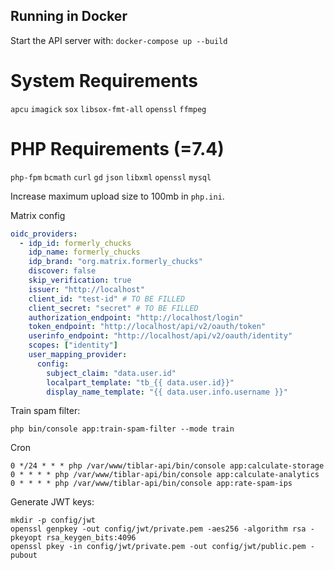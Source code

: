 ## Running in Docker

Start the API server with: `docker-compose up --build`

# System Requirements
`apcu`
`imagick`
`sox`
`libsox-fmt-all`
`openssl`
`ffmpeg`

# PHP Requirements (=7.4)
`php-fpm`
`bcmath`
`curl`
`gd`
`json`
`libxml`
`openssl`
`mysql`

Increase maximum upload size to 100mb in `php.ini`.

Matrix config
```yaml
oidc_providers:
  - idp_id: formerly_chucks
    idp_name: formerly_chucks
    idp_brand: "org.matrix.formerly_chucks"
    discover: false
    skip_verification: true
    issuer: "http://localhost"
    client_id: "test-id" # TO BE FILLED
    client_secret: "secret" # TO BE FILLED
    authorization_endpoint: "http://localhost/login"
    token_endpoint: "http://localhost/api/v2/oauth/token"
    userinfo_endpoint: "http://localhost/api/v2/oauth/identity"
    scopes: ["identity"]
    user_mapping_provider:
      config:
        subject_claim: "data.user.id"
        localpart_template: "tb_{{ data.user.id}}"
        display_name_template: "{{ data.user.info.username }}"
```

Train spam filter:
```
php bin/console app:train-spam-filter --mode train
```

Cron
```
0 */24 * * * php /var/www/tiblar-api/bin/console app:calculate-storage
0 * * * * php /var/www/tiblar-api/bin/console app:calculate-analytics
0 * * * * php /var/www/tiblar-api/bin/console app:rate-spam-ips
```

Generate JWT keys:
```
mkdir -p config/jwt
openssl genpkey -out config/jwt/private.pem -aes256 -algorithm rsa -pkeyopt rsa_keygen_bits:4096
openssl pkey -in config/jwt/private.pem -out config/jwt/public.pem -pubout
```